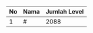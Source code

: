 | No | Nama            | Jumlah Level |
|----|-----------------|--------------|
| 1  | #    |    2088        |
